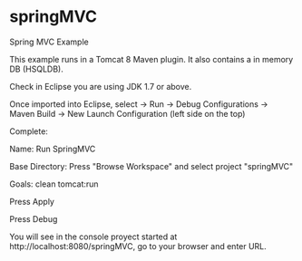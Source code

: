 # springMVC
Spring MVC Example

This example runs in a Tomcat 8 Maven plugin. It also contains a in memory DB (HSQLDB).

Check in Eclipse you are using JDK 1.7 or above.

Once imported into Eclipse, select -> Run -> Debug Configurations -> Maven Build -> New Launch Configuration (left side on the top)

Complete:
  
  Name: Run SpringMVC
 
  Base Directory: Press "Browse Workspace" and select project "springMVC"
 
  Goals: clean tomcat:run

Press Apply

Press Debug


You will see in the console proyect started at http://localhost:8080/springMVC, go to your browser and enter URL.

  
  
